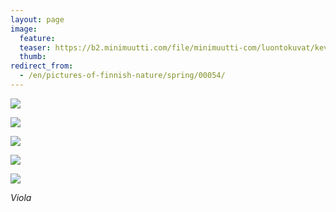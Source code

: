 ```yaml
---
layout: page
image:
  feature:
  teaser: https://b2.minimuutti.com/file/minimuutti-com/luontokuvat/kev%C3%A4t/DS17780-245px.jpg
  thumb:
redirect_from:
  - /en/pictures-of-finnish-nature/spring/00054/
---
```


[![](https://b2.minimuutti.com/file/minimuutti-com/luontokuvat/kev%C3%A4t/DS17776-800px.jpg)](https://dl.dropboxusercontent.com/sh/ea1wtnz7z734o12/AADXIpGf99F6XT3EUe4_Tk9Ba/luontokuvat/kev%C3%A4t/DS17776.jpg)

[![](https://b2.minimuutti.com/file/minimuutti-com/luontokuvat/kev%C3%A4t/DS17778-800px.jpg)](https://dl.dropboxusercontent.com/sh/ea1wtnz7z734o12/AACKOOzHu006tuFPamFPr4nWa/luontokuvat/kev%C3%A4t/DS17778.jpg)

[![](https://b2.minimuutti.com/file/minimuutti-com/luontokuvat/kev%C3%A4t/DS17780-800px.jpg)](https://dl.dropboxusercontent.com/sh/ea1wtnz7z734o12/AABEoCyITgoLYlOmkn__4-jqa/luontokuvat/kev%C3%A4t/DS17780.jpg)

[![](https://b2.minimuutti.com/file/minimuutti-com/luontokuvat/kev%C3%A4t/DS17790-800px.jpg)](https://dl.dropboxusercontent.com/sh/ea1wtnz7z734o12/AAAki-c9IgJoo380OX_AayAda/luontokuvat/kev%C3%A4t/DS17790.jpg)

[![](https://b2.minimuutti.com/file/minimuutti-com/luontokuvat/kev%C3%A4t/DS17791-800px.jpg)](https://dl.dropboxusercontent.com/sh/ea1wtnz7z734o12/AAAHMZFEk_0srCUC9atG62Aya/luontokuvat/kev%C3%A4t/DS17791.jpg)

*Viola*
